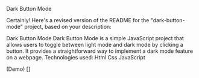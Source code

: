 Dark Button Mode

Certainly! Here's a revised version of the README for the "dark-button-mode" project, based on your description:

Dark Button Mode
Dark Button Mode is a simple JavaScript project that allows users to toggle between light mode and dark mode by clicking a button. 
It provides a straightforward way to implement a dark mode feature on a webpage.
Technologies used:
Html
Css
JavaScript

(Demo) []
